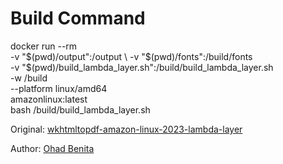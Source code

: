 # Build Command

docker run --rm \
  -v "$(pwd)/output":/output \
  -v "$(pwd)/fonts":/build/fonts \
  -v "$(pwd)/build_lambda_layer.sh":/build/build_lambda_layer.sh \
  -w /build \
  --platform linux/amd64 \
  amazonlinux:latest \
  bash /build/build_lambda_layer.sh

  Original: [wkhtmltopdf-amazon-linux-2023-lambda-layer](https://github.com/ohadbenita/wkhtmltopdf-amazon-linux-2023-lambda-layer)
  
  Author: [Ohad Benita](https://github.com/ohadbenita)